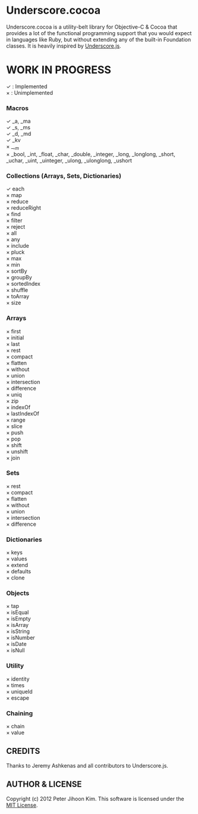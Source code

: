 # Underscore.cocoa

Underscore.cocoa is a utility-belt library for Objective-C & Cocoa that provides a lot of the functional programming support that you would expect in languages like Ruby, but without extending any of the built-in Foundation classes. It is heavily inspired by [Underscore.js](http://documentcloud.github.com/underscore).

# WORK IN PROGRESS

✓ : Implemented  
× : Unimplemented

### Macros

✓ _a, _ma  
✓ _s, _ms  
✓ _d, _md  
✓ _kv  
× _$, _m$  
× _bool, _int, _float, _char, _double, _integer, _long, _longlong, _short, _uchar, _uint, _uinteger, _ulong, _ulonglong, _ushort

### Collections (Arrays, Sets, Dictionaries)

✓ each  
× map  
× reduce  
× reduceRight  
× find  
× filter  
× reject  
× all  
× any  
× include  
× pluck  
× max  
× min  
× sortBy  
× groupBy  
× sortedIndex  
× shuffle  
× toArray  
× size

### Arrays

× first  
× initial  
× last  
× rest  
× compact  
× flatten  
× without  
× union  
× intersection  
× difference  
× uniq  
× zip  
× indexOf  
× lastIndexOf  
× range  
× slice  
× push  
× pop  
× shift  
× unshift  
× join

### Sets

× rest  
× compact  
× flatten  
× without  
× union  
× intersection  
× difference

### Dictionaries

× keys  
× values  
× extend  
× defaults  
× clone

### Objects

× tap  
× isEqual  
× isEmpty  
× isArray  
× isString  
× isNumber  
× isDate  
× isNull

### Utility

× identity  
× times  
× uniqueId  
× escape

### Chaining

× chain  
× value

## CREDITS

Thanks to Jeremy Ashkenas and all contributors to Underscore.js.

## AUTHOR & LICENSE

Copyright (c) 2012 Peter Jihoon Kim. This software is licensed under the [MIT License](http://github.com/petejkim/specta/raw/master/LICENSE).

